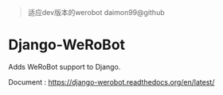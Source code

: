 > 适应dev版本的werobot
> daimon99@github

Django-WeRoBot
==============

Adds WeRoBot support to Django.

Document : https://django-werobot.readthedocs.org/en/latest/